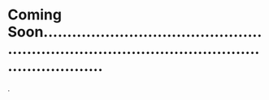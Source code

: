 # Coming Soon.......................................................................................................................
.
